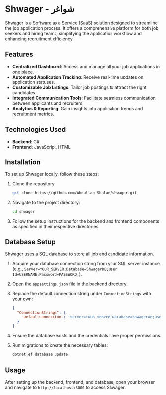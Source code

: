 # Shwager - شواغر

Shwager is a Software as a Service (SaaS) solution designed to streamline the job application process. It offers a comprehensive platform for both job seekers and hiring teams, simplifying the application workflow and enhancing recruitment efficiency.

## Features

* **Centralized Dashboard**: Access and manage all your job applications in one place.
* **Automated Application Tracking**: Receive real-time updates on application statuses.
* **Customizable Job Listings**: Tailor job postings to attract the right candidates.
* **Integrated Communication Tools**: Facilitate seamless communication between applicants and recruiters.
* **Analytics & Reporting**: Gain insights into application trends and recruitment metrics.

## Technologies Used

* **Backend**: C#
* **Frontend**: JavaScript, HTML

## Installation

To set up Shwager locally, follow these steps:

1. Clone the repository:

   ```bash
   git clone https://github.com/Abdullah-Shalan/shwager.git
   ```

2. Navigate to the project directory:

   ```bash
   cd shwager
   ```

3. Follow the setup instructions for the backend and frontend components as specified in their respective directories.

## Database Setup

Shwager uses a SQL database to store all job and candidate information.

1. Acquire your database connection string from your SQL server instance (e.g., `Server=YOUR_SERVER;Database=ShwagerDB;User Id=USERNAME;Password=PASSWORD;`).

2. Open the `appsettings.json` file in the backend directory.

3. Replace the default connection string under `ConnectionStrings` with your own:

   ```json
   {
     "ConnectionStrings": {
       "DefaultConnection": "Server=YOUR_SERVER;Database=ShwagerDB;User Id=USERNAME;Password=PASSWORD;"
     }
   }
   ```

4. Ensure the database exists and the credentials have proper permissions.

5. Run migrations to create the necessary tables:

   ```bash
   dotnet ef database update
   ```

## Usage

After setting up the backend, frontend, and database, open your browser and navigate to `http://localhost:3000` to access Shwager.